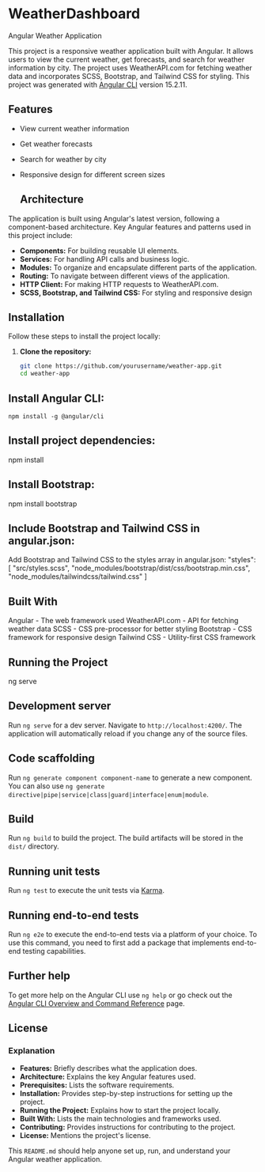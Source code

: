 # WeatherDashboard
Angular Weather Application

This project is a responsive weather application built with Angular. It allows users to view the current weather, get forecasts, and search for weather information by city. The project uses WeatherAPI.com for fetching weather data and incorporates SCSS, Bootstrap, and Tailwind CSS for styling.
This project was generated with [Angular CLI](https://github.com/ayush-develop/Weather-App.git) version 15.2.11.
## Features
- View current weather information
- Get weather forecasts
- Search for weather by city
- Responsive design for different screen sizes

  ## Architecture

The application is built using Angular's latest version, following a component-based architecture. Key Angular features and patterns used in this project include:

- **Components:** For building reusable UI elements.
- **Services:** For handling API calls and business logic.
- **Modules:** To organize and encapsulate different parts of the application.
- **Routing:** To navigate between different views of the application.
- **HTTP Client:** For making HTTP requests to WeatherAPI.com.
- **SCSS, Bootstrap, and Tailwind CSS:** For styling and responsive design

## Installation

Follow these steps to install the project locally:

1. **Clone the repository:**
   ```bash
   git clone https://github.com/yourusername/weather-app.git
   cd weather-app
 ##  Install Angular CLI:
    npm install -g @angular/cli
## Install project dependencies:
npm install
## Install Bootstrap:
npm install bootstrap
## Include Bootstrap and Tailwind CSS in angular.json:
Add Bootstrap and Tailwind CSS to the styles array in angular.json:
"styles": [
  "src/styles.scss",
  "node_modules/bootstrap/dist/css/bootstrap.min.css",
  "node_modules/tailwindcss/tailwind.css"
]

## Built With
Angular - The web framework used
WeatherAPI.com - API for fetching weather data
SCSS - CSS pre-processor for better styling
Bootstrap - CSS framework for responsive design
Tailwind CSS - Utility-first CSS framework

## Running the Project 
ng serve


## Development server

Run `ng serve` for a dev server. Navigate to `http://localhost:4200/`. The application will automatically reload if you change any of the source files.

## Code scaffolding

Run `ng generate component component-name` to generate a new component. You can also use `ng generate directive|pipe|service|class|guard|interface|enum|module`.

## Build

Run `ng build` to build the project. The build artifacts will be stored in the `dist/` directory.

## Running unit tests

Run `ng test` to execute the unit tests via [Karma](https://karma-runner.github.io).

## Running end-to-end tests

Run `ng e2e` to execute the end-to-end tests via a platform of your choice. To use this command, you need to first add a package that implements end-to-end testing capabilities.

## Further help

To get more help on the Angular CLI use `ng help` or go check out the [Angular CLI Overview and Command Reference](https://angular.io/cli) page.
## License

### Explanation

- **Features:** Briefly describes what the application does.
- **Architecture:** Explains the key Angular features used.
- **Prerequisites:** Lists the software requirements.
- **Installation:** Provides step-by-step instructions for setting up the project.
- **Running the Project:** Explains how to start the project locally.
- **Built With:** Lists the main technologies and frameworks used.
- **Contributing:** Provides instructions for contributing to the project.
- **License:** Mentions the project's license.

This `README.md` should help anyone set up, run, and understand your Angular weather application.
